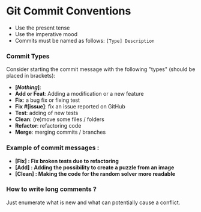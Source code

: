 # Git Commit Conventions
* Use the present tense
* Use the imperative mood
* Commits must be named as follows: `[Type] Description`

### Commit Types
Consider starting the commit message with the following "types" (should be placed in brackets):
* **[_Nothing_]**: 
* **Add or Feat**: Adding a modification or a new feature
* **Fix**: a bug fix or fixing test
* **Fix #[issue]**: fix an issue reported on GitHub
* **Test**: adding of new tests
* **Clean**: (re)move some files / folders
* **Refactor**: refactoring code
* **Merge**: merging commits / branches

### Example of commit messages : 
* **[Fix] : Fix broken tests due to refactoring**
* **[Add] : Adding the possibility to create a puzzle from an image**
* **[Clean] : Making the code for the random solver more readable**

### How to write long comments ?

Just enumerate what is new and what can potentially cause a conflict.
